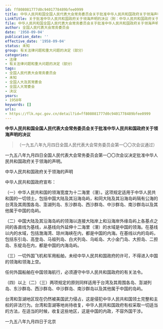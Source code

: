 ```yaml
---
id: ff808081777d0c9401778489bfee0999
title: 中华人民共和国全国人民代表大会常务委员会关于批准中华人民共和国政府关于领海声明的决议（附：中华人民共和国政府关于领海的声明）
LinkTitle: 关于批准中华人民共和国政府关于领海声明的决议（附：中华人民共和国政府关于领海的声明）
file: 中华人民共和国全国人民代表大会常务委员会关于批准中华人民共和国政府关于领海声明的决议（附：中华人民共和国政府关于领海的声明）_ff808081777d0c9401778489bfee0999.docx
author: 全国人民代表大会常务委员会
date: '1958-09-04'
publication_date: ''
effective_date: '1958-09-04'
status: 未知
group: 有关法律问题和重大问题的决定（部分）
categories:
- 法律
- 有关法律问题和重大问题的决定（部分）
tags:
- 全国人民代表大会常务委员会
- 未知
- 全国人大及其常委会
- 全国人大常委会
- 决议
years:
- 1958年
keywords: []
urls:
- https://flk.npc.gov.cn/detail?id=ff808081777d0c9401778489bfee0999
---
```


**中华人民共和国全国人民代表大会常务委员会关于批准中华人民共和国政府关于领海声明的决议**

> （一九五八年九月四日全国人民代表大会常务委员会第一〇〇次会议通过）

一九五八年九月四日全国人民代表大会常务委员会第一〇〇次会议决定批准中华人民共和国政府关于领海的声明。

中华人民共和国政府关于领海的声明

中华人民共和国政府宣布：

（一）中华人民共和国的领海宽度为十二海里（浬）。这项规定适用于中华人民共和国的一切领土，包括中国大陆及其沿海岛屿，和同大陆及其沿海岛屿隔有公海的台湾及其周围各岛、澎湖列岛、东沙群岛、西沙群岛、中沙群岛、南沙群岛以及其他属于中国的岛屿。

（二）中国大陆及其沿海岛屿的领海以连接大陆岸上和沿海岸外缘岛屿上各基点之间的各直线为基线，从基线向外延伸十二海里（浬）的水域是中国的领海。在基线以内的水域，包括渤海湾、琼州海峡在内，都是中国的内海。在基线以内的岛屿，包括东引岛、高登岛、马祖列岛、白犬列岛、乌岴岛、大小金门岛、大担岛、二担岛、东椗岛在内，都是中国的内海岛屿。

（三）一切外国飞机和军用船舶，未经中华人民共和国政府的许可，不得进入中国的领海和领海上空。

任何外国船舶在中国领海航行，必须遵守中华人民共和国政府的有关法令。

（四）以上（二）（三）两项规定的原则同样适用于台湾及其周围各岛、澎湖列岛、东沙群岛、西沙群岛、中沙群岛、南沙群岛以及其他属于中国的岛屿。

台湾和澎湖地区现在仍然被美国武力侵占，这是侵犯中华人民共和国领土完整和主权的非法行为。台湾和澎湖等地尚待收复，中华人民共和国政府有权采取一切适当的方法，在适当的时候，收复这些地区，这是中国的内政，不容外国干涉。

一九五八年九月四日于北京
